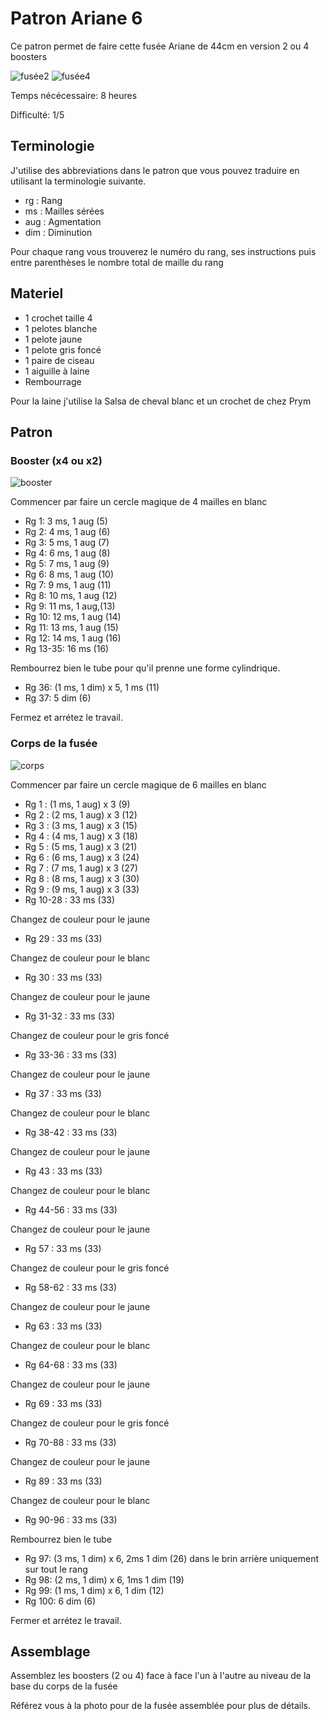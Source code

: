 # Patron Ariane 6

Ce patron permet de faire cette fusée Ariane de 44cm en version 2 ou 4 boosters

![fusée2](../../../media/patterns/ariane6/fusee2.jpg)
![fusée4](../../../media/patterns/ariane6/fusee4.jpg)

Temps nécécessaire: 8 heures

Difficulté: 1/5

## Terminologie

J'utilise des abbreviations dans le patron que vous pouvez traduire en utilisant la terminologie suivante.

* rg : Rang
* ms : Mailles sérées
* aug : Agmentation
* dim : Diminution

Pour chaque rang vous trouverez le numéro du rang, ses instructions puis entre parenthèses le nombre total de maille du rang

## Materiel

* 1 crochet taille 4
* 1 pelotes blanche
* 1 pelote jaune
* 1 pelote gris foncé
* 1 paire de ciseau
* 1 aiguille à laine
* Rembourrage

Pour la laine j'utilise la Salsa de cheval blanc et un crochet de chez Prym

## Patron

### Booster (x4 ou x2)

![booster](../../../media/patterns/ariane6/boosters.jpg)

Commencer par faire un cercle magique de 4 mailles en blanc

* Rg 1: 3 ms, 1 aug (5)
* Rg 2: 4 ms, 1 aug (6)
* Rg 3: 5 ms, 1 aug (7)
* Rg 4: 6 ms, 1 aug (8)
* Rg 5: 7 ms, 1 aug (9)
* Rg 6: 8 ms, 1 aug (10)
* Rg 7: 9 ms, 1 aug (11)
* Rg 8: 10 ms, 1 aug (12)
* Rg 9: 11 ms, 1 aug,(13)
* Rg 10: 12 ms, 1 aug (14)
* Rg 11: 13 ms, 1 aug (15)
* Rg 12: 14 ms, 1 aug (16)
* Rg 13-35: 16 ms (16)

Rembourrez bien le tube pour qu'il prenne une forme cylindrique.

* Rg 36: (1 ms, 1 dim) x 5, 1 ms (11)
* Rg 37: 5 dim (6)

Fermez et arrétez le travail.

### Corps de la fusée

![corps](../../../media/patterns/ariane6/corps.jpg)

Commencer par faire un cercle magique de 6 mailles en blanc

* Rg 1 : (1 ms, 1 aug) x 3 (9)
* Rg 2 : (2 ms, 1 aug) x 3 (12)
* Rg 3 : (3 ms, 1 aug) x 3 (15)
* Rg 4 : (4 ms, 1 aug) x 3 (18)
* Rg 5 : (5 ms, 1 aug) x 3 (21)
* Rg 6 : (6 ms, 1 aug) x 3 (24)
* Rg 7 : (7 ms, 1 aug) x 3 (27)
* Rg 8 : (8 ms, 1 aug) x 3 (30)
* Rg 9 : (9 ms, 1 aug) x 3 (33)
* Rg 10-28 : 33 ms (33)

Changez de couleur pour le jaune

* Rg 29 : 33 ms (33)

Changez de couleur pour le blanc

* Rg 30 : 33 ms (33)

Changez de couleur pour le jaune

* Rg 31-32 : 33 ms (33)

Changez de couleur pour le gris foncé

* Rg 33-36 : 33 ms (33)

Changez de couleur pour le jaune

* Rg 37 : 33 ms (33)

Changez de couleur pour le blanc

* Rg 38-42 : 33 ms (33)

Changez de couleur pour le jaune

* Rg 43 : 33 ms (33)

Changez de couleur pour le blanc

* Rg 44-56 : 33 ms (33)

Changez de couleur pour le jaune

* Rg 57 : 33 ms (33)

Changez de couleur pour le gris foncé

* Rg 58-62 : 33 ms (33)

Changez de couleur pour le jaune

* Rg 63 : 33 ms (33)

Changez de couleur pour le blanc

* Rg 64-68 : 33 ms (33)

Changez de couleur pour le jaune

* Rg 69 : 33 ms (33)

Changez de couleur pour le gris foncé

* Rg 70-88 : 33 ms (33)

Changez de couleur pour le jaune

* Rg 89 : 33 ms (33)

Changez de couleur pour le blanc

* Rg 90-96 : 33 ms (33)

Rembourrez bien le tube

* Rg 97: (3 ms, 1 dim) x 6, 2ms 1 dim (26) dans le brin arrière uniquement sur tout le rang
* Rg 98: (2 ms, 1 dim) x 6, 1ms 1 dim (19)
* Rg 99: (1 ms, 1 dim) x 6, 1 dim (12)
* Rg 100: 6 dim (6)

Fermer et arrétez le travail.

## Assemblage

Assemblez les boosters (2 ou 4) face à face l'un à l'autre au niveau de la base du corps de la fusée

Référez vous à la photo pour de la fusée assemblée pour plus de détails.

